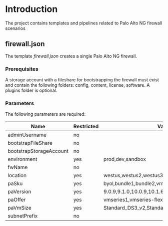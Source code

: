 # Introduction

The project contains templates and pipelines related to Palo Alto NG firewall scenarios

## firewall.json

The template *firewall.json* creates a single Palo Alto NG firewall.

### Prerequisites

A storage account with a fileshare for bootstrapping the firewall must exist and contain the following folders: config, content, license, software.  A plugins folder is optional.

### Parameters

The following parameters are required:

|Name|Restricted|Value(s)|Default Value
|---------|---------|---------|---------|
|adminUsername|no||sfcadmin|
|bootstrapFileShare|no|||
|bootstrapStorageAccount|no|||
|environment|yes|prod,dev,sandbox|dev |
|fwName|no||null|
|location|yes|westus,westus2,westus3|westus3|
|paSku|yes|byol,bundle1,bundle2,vmseries-flex|byol|
|paVersion|yes|9.0.9,9.1.0,10.0.9,10.1.6,latest| |
|paOffer|yes|vmseries1,vmseries-flex|vmseries1|
|paVmSize|yes|Standard_DS3_v2,Standard_DS4_v2,Standard_DS5_v2|Standard_DS3_v2|
|subnetPrefix|no||null|
